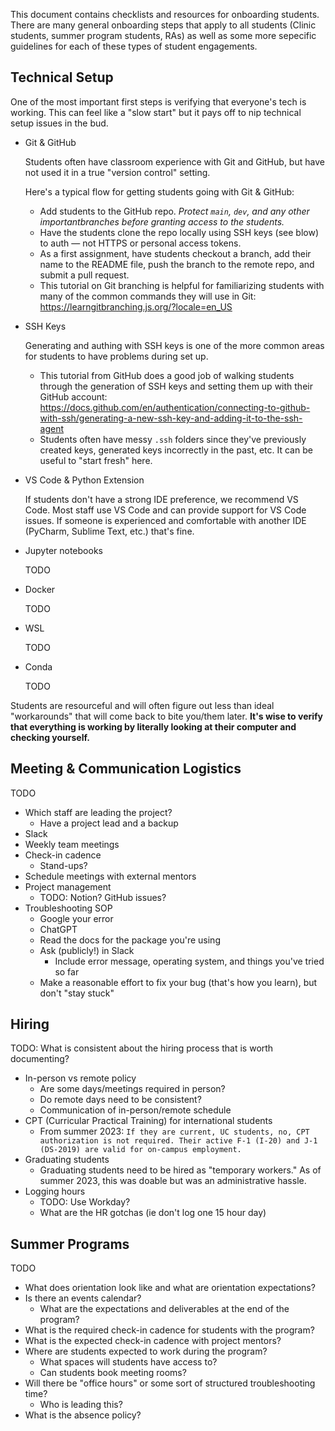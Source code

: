 This document contains checklists and resources for onboarding students. There are many general onboarding steps that apply to all students (Clinic students, summer program students, RAs) as well as some more sepecific guidelines for each of these types of student engagements.

## Technical Setup
One of the most important first steps is verifying that everyone's tech is working. This can feel like a "slow start" but it pays off to nip technical setup issues in the bud.

- Git & GitHub

    Students often have classroom experience with Git and GitHub, but have not used it in a true "version control" setting.

    Here's a typical flow for getting students going with Git & GitHub:
    - Add students to the GitHub repo. *Protect `main`, `dev`, and any other importantbranches before granting access to the students.*
    - Have the students clone the repo locally using SSH keys (see blow) to auth — not HTTPS or personal access tokens.
    - As a first assignment, have students checkout a branch, add their name to the README file, push the branch to the remote repo, and submit a pull request.
    - This tutorial on Git branching is helpful for familiarizing students with many of the common commands they will use in Git: https://learngitbranching.js.org/?locale=en_US

- SSH Keys

    Generating and authing with SSH keys is one of the more common areas for students to have problems during set up.
    - This tutorial from GitHub does a good job of walking students through the generation of SSH keys and setting them up with their GitHub account: https://docs.github.com/en/authentication/connecting-to-github-with-ssh/generating-a-new-ssh-key-and-adding-it-to-the-ssh-agent
    - Students often have messy `.ssh` folders since they've previously created keys, generated keys incorrectly in the past, etc. It can be useful to "start fresh" here.

- VS Code & Python Extension

    If students don't have a strong IDE preference, we recommend VS Code. Most staff use VS Code and can provide support for VS Code issues. If someone is experienced and comfortable with another IDE (PyCharm, Sublime Text, etc.) that's fine.

- Jupyter notebooks

    TODO

- Docker 

    TODO

- WSL

    TODO

- Conda

    TODO

Students are resourceful and will often figure out less than ideal "workarounds" that will come back to bite you/them later. **It's wise to verify that everything is working by literally looking at their computer and checking yourself.**

## Meeting & Communication Logistics
TODO
- Which staff are leading the project?
    - Have a project lead and a backup
- Slack
- Weekly team meetings
- Check-in cadence
    - Stand-ups?
- Schedule meetings with external mentors
- Project management
    - TODO: Notion? GitHub issues?
- Troubleshooting SOP
     - Google your error
     - ChatGPT
     - Read the docs for the package you're using
     - Ask (publicly!) in Slack
        - Include error message, operating system, and things you've tried so far
     - Make a reasonable effort to fix your bug (that's how you learn), but don't "stay stuck"

## Hiring
TODO: What is consistent about the hiring process that is worth documenting?
- In-person vs remote policy
    - Are some days/meetings required in person?
    - Do remote days need to be consistent?
    - Communication of in-person/remote schedule
- CPT (Curricular Practical Training) for international students
    - From summer 2023: `If they are current, UC students, no, CPT authorization is not required. Their active F-1 (I-20) and J-1 (DS-2019) are valid for on-campus employment.`
- Graduating students
    - Graduating students need to be hired as "temporary workers." As of summer 2023, this was doable but was an administrative hassle.
- Logging hours
    - TODO: Use Workday?
    - What are the HR gotchas (ie don't log one 15 hour day)

## Summer Programs
TODO
- What does orientation look like and what are orientation expectations?
- Is there an events calendar?
    - What are the expectations and deliverables at the end of the program?
- What is the required check-in cadence for students with the program?
- What is the expected check-in cadence with project mentors?
- Where are students expected to work during the program?
    - What spaces will students have access to?
    - Can students book meeting rooms?
- Will there be "office hours" or some sort of structured troubleshooting time?
    - Who is leading this?
- What is the absence policy?
